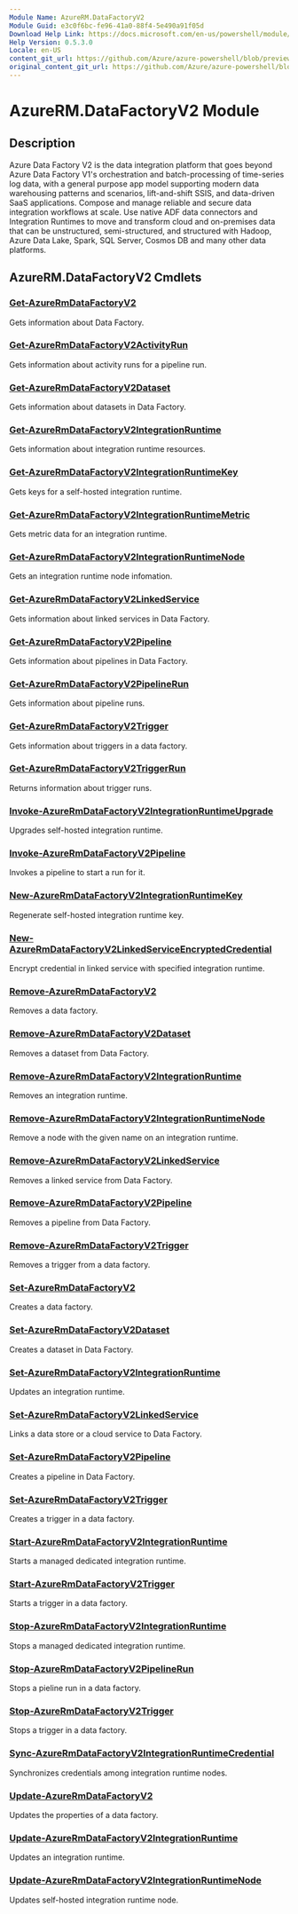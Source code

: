 ```yaml
---
Module Name: AzureRM.DataFactoryV2
Module Guid: e3c0f6bc-fe96-41a0-88f4-5e490a91f05d
Download Help Link: https://docs.microsoft.com/en-us/powershell/module/azurerm.datafactoryv2
Help Version: 0.5.3.0
Locale: en-US
content_git_url: https://github.com/Azure/azure-powershell/blob/preview/src/ResourceManager/DataFactoryV2/Commands.DataFactoryV2/help/AzureRM.DataFactoryV2.md
original_content_git_url: https://github.com/Azure/azure-powershell/blob/preview/src/ResourceManager/DataFactoryV2/Commands.DataFactoryV2/help/AzureRM.DataFactoryV2.md
---
```


# AzureRM.DataFactoryV2 Module
## Description
Azure Data Factory V2 is the data integration platform that goes beyond Azure Data Factory V1's orchestration and batch-processing of time-series log data, with a general purpose app model supporting modern data warehousing patterns and scenarios, lift-and-shift SSIS, and data-driven SaaS applications. Compose and manage reliable and secure data integration workflows at scale. Use native ADF data connectors and Integration Runtimes to move and transform cloud and on-premises data that can be unstructured, semi-structured, and structured with Hadoop, Azure Data Lake, Spark, SQL Server, Cosmos DB and many other data platforms.

## AzureRM.DataFactoryV2 Cmdlets
### [Get-AzureRmDataFactoryV2](Get-AzureRmDataFactoryV2.md)
Gets information about Data Factory.

### [Get-AzureRmDataFactoryV2ActivityRun](Get-AzureRmDataFactoryV2ActivityRun.md)
Gets information about activity runs for a pipeline run.

### [Get-AzureRmDataFactoryV2Dataset](Get-AzureRmDataFactoryV2Dataset.md)
Gets information about datasets in Data Factory.

### [Get-AzureRmDataFactoryV2IntegrationRuntime](Get-AzureRmDataFactoryV2IntegrationRuntime.md)
Gets information about integration runtime resources.

### [Get-AzureRmDataFactoryV2IntegrationRuntimeKey](Get-AzureRmDataFactoryV2IntegrationRuntimeKey.md)
Gets keys for a self-hosted integration runtime.

### [Get-AzureRmDataFactoryV2IntegrationRuntimeMetric](Get-AzureRmDataFactoryV2IntegrationRuntimeMetric.md)
Gets metric data for an integration runtime. 

### [Get-AzureRmDataFactoryV2IntegrationRuntimeNode](Get-AzureRmDataFactoryV2IntegrationRuntimeNode.md)
Gets an integration runtime node infomation.

### [Get-AzureRmDataFactoryV2LinkedService](Get-AzureRmDataFactoryV2LinkedService.md)
Gets information about linked services in Data Factory.

### [Get-AzureRmDataFactoryV2Pipeline](Get-AzureRmDataFactoryV2Pipeline.md)
Gets information about pipelines in Data Factory.

### [Get-AzureRmDataFactoryV2PipelineRun](Get-AzureRmDataFactoryV2PipelineRun.md)
Gets information about pipeline runs.

### [Get-AzureRmDataFactoryV2Trigger](Get-AzureRmDataFactoryV2Trigger.md)
Gets information about triggers in a data factory.

### [Get-AzureRmDataFactoryV2TriggerRun](Get-AzureRmDataFactoryV2TriggerRun.md)
Returns information about trigger runs.

### [Invoke-AzureRmDataFactoryV2IntegrationRuntimeUpgrade](Invoke-AzureRmDataFactoryV2IntegrationRuntimeUpgrade.md)
Upgrades self-hosted integration runtime.

### [Invoke-AzureRmDataFactoryV2Pipeline](Invoke-AzureRmDataFactoryV2Pipeline.md)
  Invokes a pipeline to start a run for it.

### [New-AzureRmDataFactoryV2IntegrationRuntimeKey](New-AzureRmDataFactoryV2IntegrationRuntimeKey.md)
Regenerate self-hosted integration runtime key.

### [New-AzureRmDataFactoryV2LinkedServiceEncryptedCredential](New-AzureRmDataFactoryV2LinkedServiceEncryptedCredential.md)
Encrypt credential in linked service with specified integration runtime.

### [Remove-AzureRmDataFactoryV2](Remove-AzureRmDataFactoryV2.md)
Removes a data factory.

### [Remove-AzureRmDataFactoryV2Dataset](Remove-AzureRmDataFactoryV2Dataset.md)
Removes a dataset from Data Factory.

### [Remove-AzureRmDataFactoryV2IntegrationRuntime](Remove-AzureRmDataFactoryV2IntegrationRuntime.md)
Removes an integration runtime.

### [Remove-AzureRmDataFactoryV2IntegrationRuntimeNode](Remove-AzureRmDataFactoryV2IntegrationRuntimeNode.md)
Remove a node with the given name on an integration runtime.

### [Remove-AzureRmDataFactoryV2LinkedService](Remove-AzureRmDataFactoryV2LinkedService.md)
Removes a linked service from Data Factory.

### [Remove-AzureRmDataFactoryV2Pipeline](Remove-AzureRmDataFactoryV2Pipeline.md)
Removes a pipeline from Data Factory.

### [Remove-AzureRmDataFactoryV2Trigger](Remove-AzureRmDataFactoryV2Trigger.md)
Removes a trigger from a data factory.

### [Set-AzureRmDataFactoryV2](Set-AzureRmDataFactoryV2.md)
Creates a data factory.

### [Set-AzureRmDataFactoryV2Dataset](Set-AzureRmDataFactoryV2Dataset.md)
Creates a dataset in Data Factory.

### [Set-AzureRmDataFactoryV2IntegrationRuntime](Set-AzureRmDataFactoryV2IntegrationRuntime.md)
Updates an integration runtime.

### [Set-AzureRmDataFactoryV2LinkedService](Set-AzureRmDataFactoryV2LinkedService.md)
Links a data store or a cloud service to Data Factory.

### [Set-AzureRmDataFactoryV2Pipeline](Set-AzureRmDataFactoryV2Pipeline.md)
Creates a pipeline in Data Factory.

### [Set-AzureRmDataFactoryV2Trigger](Set-AzureRmDataFactoryV2Trigger.md)
Creates a trigger in a data factory.

### [Start-AzureRmDataFactoryV2IntegrationRuntime](Start-AzureRmDataFactoryV2IntegrationRuntime.md)
Starts a managed dedicated integration runtime.

### [Start-AzureRmDataFactoryV2Trigger](Start-AzureRmDataFactoryV2Trigger.md)
Starts a trigger in a data factory.

### [Stop-AzureRmDataFactoryV2IntegrationRuntime](Stop-AzureRmDataFactoryV2IntegrationRuntime.md)
Stops a managed dedicated integration runtime.

### [Stop-AzureRmDataFactoryV2PipelineRun](Stop-AzureRmDataFactoryV2PipelineRun.md)
Stops a pieline run in a data factory.

### [Stop-AzureRmDataFactoryV2Trigger](Stop-AzureRmDataFactoryV2Trigger.md)
Stops a trigger in a data factory.

### [Sync-AzureRmDataFactoryV2IntegrationRuntimeCredential](Sync-AzureRmDataFactoryV2IntegrationRuntimeCredential.md)
Synchronizes credentials among integration runtime nodes.

### [Update-AzureRmDataFactoryV2](Update-AzureRmDataFactoryV2.md)
Updates the properties of a data factory.

### [Update-AzureRmDataFactoryV2IntegrationRuntime](Update-AzureRmDataFactoryV2IntegrationRuntime.md)
Updates an integration runtime.

### [Update-AzureRmDataFactoryV2IntegrationRuntimeNode](Update-AzureRmDataFactoryV2IntegrationRuntimeNode.md)
Updates self-hosted integration runtime node.

